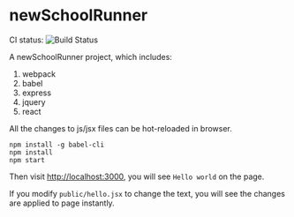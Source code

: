 newSchoolRunner
===============

CI status: ![Build Status](https://travis-ci.org/SRunner/newSchoolRunner.svg?branch=master)

A newSchoolRunner project, which includes:

1. webpack
2. babel
3. express
4. jquery
5. react

All the changes to js/jsx files can be hot-reloaded in browser.

```
npm install -g babel-cli
npm install
npm start
```

Then visit <http://localhost:3000>, you will see `Hello world` on the page.

If you modify `public/hello.jsx` to change the text, you will see the changes are applied to page instantly.




